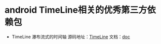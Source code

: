 # android TimeLine相关的优秀第三方依赖包

* TimeLine 瀑布流式的时间轴
源码地址：[TimeLine](https://github.com/vivian8725118/TimeLine) 文档：[doc](https://github.com/vivian8725118/TimeLine/blob/master/README-ch.md)
